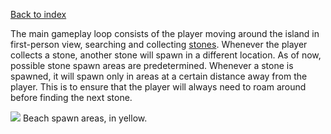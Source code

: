 [Back to index](Soundgarden_Documentation.md)


The main gameplay loop consists of the player moving around the island in first-person view, searching and collecting [stones](Gameplay_Collectables.md). Whenever the player collects a stone, another stone will spawn in a different location. As of now, possible stone spawn areas are predetermined. Whenever a stone is spawned, it will spawn only in areas at a certain distance away from the player. This is to ensure that the player will always need to roam around before finding the next stone.

![](attachments/HighresScreenshot00008.png)
Beach spawn areas, in yellow.